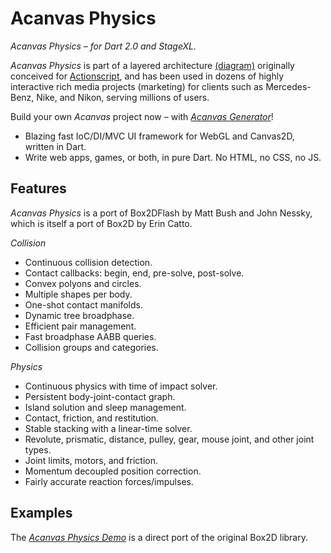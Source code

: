 # Acanvas Physics

*Acanvas Physics – for Dart 2.0 and StageXL.*

*Acanvas Physics* is part of a layered architecture [(diagram)](http://acanvas.sounddesignz.com/template/assets/home/acanvas_spring_architecture.png) originally conceived for [Actionscript](https://github.com/acanvas/acanvas-actionscript-framework),
and has been used in dozens of highly interactive rich media projects (marketing) for clients such as Mercedes-Benz, Nike, and Nikon, serving millions of users.

Build your own *Acanvas* project now – with *[Acanvas Generator](https://github.com/acanvas/acanvas-generator)*!
* Blazing fast IoC/DI/MVC UI framework for WebGL and Canvas2D, written in Dart.
* Write web apps, games, or both, in pure Dart. No HTML, no CSS, no JS.

## Features

*Acanvas Physics* is a port of Box2DFlash by Matt Bush and John Nessky, which is itself a port of Box2D by Erin Catto.

*Collision*
* Continuous collision detection.
* Contact callbacks: begin, end, pre-solve, post-solve.
* Convex polyons and circles.
* Multiple shapes per body.
* One-shot contact manifolds.
* Dynamic tree broadphase.
* Efficient pair management.
* Fast broadphase AABB queries.
* Collision groups and categories.

*Physics*
* Continuous physics with time of impact solver.
* Persistent body-joint-contact graph.
* Island solution and sleep management.
* Contact, friction, and restitution.
* Stable stacking with a linear-time solver.
* Revolute, prismatic, distance, pulley, gear, mouse joint, and other joint types.
* Joint limits, motors, and friction.
* Momentum decoupled position correction.
* Fairly accurate reaction forces/impulses.

## Examples

The *[Acanvas Physics Demo](http://acanvas.sounddesignz.com/acanvas-physics/)* is a direct port of the original Box2D library.
